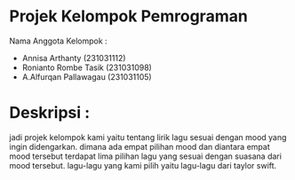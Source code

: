 # Projek Kelompok Pemrograman
<p> Nama Anggota Kelompok : </p>

* Annisa Arthanty (231031112)
* Ronianto Rombe Tasik (231031098)
* A.Alfurqan Pallawagau (231031105)

# Deskripsi :
jadi projek kelompok kami yaitu tentang lirik lagu sesuai dengan mood yang ingin didengarkan. 
dimana ada empat pilihan mood dan diantara empat mood tersebut terdapat lima pilihan lagu yang sesuai dengan suasana dari mood tersebut.
lagu-lagu yang kami pilih yaitu lagu-lagu dari taylor swift.
